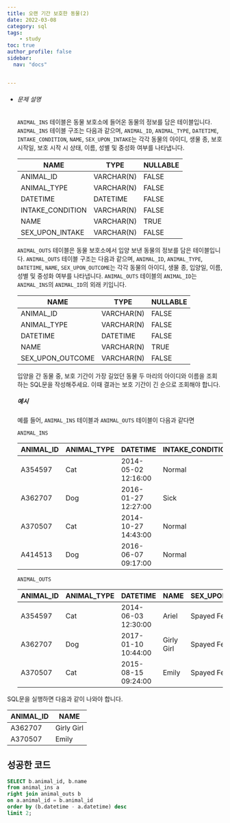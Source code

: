 ```yaml
---
title: 오랜 기간 보호한 동물(2)
date: 2022-03-08
category: sql
tags:
    - study
toc: true
author_profile: false
sidebar:
  nav: "docs"


---
```


- ###### 문제 설명

  `ANIMAL_INS` 테이블은 동물 보호소에 들어온 동물의 정보를 담은 테이블입니다. `ANIMAL_INS` 테이블 구조는 다음과 같으며, `ANIMAL_ID`, `ANIMAL_TYPE`, `DATETIME`, `INTAKE_CONDITION`, `NAME`, `SEX_UPON_INTAKE`는 각각 동물의 아이디, 생물 종, 보호 시작일, 보호 시작 시 상태, 이름, 성별 및 중성화 여부를 나타냅니다.

  | NAME             | TYPE       | NULLABLE |
  | ---------------- | ---------- | -------- |
  | ANIMAL_ID        | VARCHAR(N) | FALSE    |
  | ANIMAL_TYPE      | VARCHAR(N) | FALSE    |
  | DATETIME         | DATETIME   | FALSE    |
  | INTAKE_CONDITION | VARCHAR(N) | FALSE    |
  | NAME             | VARCHAR(N) | TRUE     |
  | SEX_UPON_INTAKE  | VARCHAR(N) | FALSE    |

  `ANIMAL_OUTS` 테이블은 동물 보호소에서 입양 보낸 동물의 정보를 담은 테이블입니다. `ANIMAL_OUTS` 테이블 구조는 다음과 같으며, `ANIMAL_ID`, `ANIMAL_TYPE`, `DATETIME`, `NAME`, `SEX_UPON_OUTCOME`는 각각 동물의 아이디, 생물 종, 입양일, 이름, 성별 및 중성화 여부를 나타냅니다. `ANIMAL_OUTS` 테이블의 `ANIMAL_ID`는 `ANIMAL_INS`의 `ANIMAL_ID`의 외래 키입니다.

  | NAME             | TYPE       | NULLABLE |
  | ---------------- | ---------- | -------- |
  | ANIMAL_ID        | VARCHAR(N) | FALSE    |
  | ANIMAL_TYPE      | VARCHAR(N) | FALSE    |
  | DATETIME         | DATETIME   | FALSE    |
  | NAME             | VARCHAR(N) | TRUE     |
  | SEX_UPON_OUTCOME | VARCHAR(N) | FALSE    |

  입양을 간 동물 중, 보호 기간이 가장 길었던 동물 두 마리의 아이디와 이름을 조회하는 SQL문을 작성해주세요. 이때 결과는 보호 기간이 긴 순으로 조회해야 합니다.

  ##### 예시

  예를 들어, `ANIMAL_INS` 테이블과 `ANIMAL_OUTS` 테이블이 다음과 같다면

  ```
  ANIMAL_INS
  ```

  | ANIMAL_ID | ANIMAL_TYPE | DATETIME            | INTAKE_CONDITION | NAME       | SEX_UPON_INTAKE |
  | --------- | ----------- | ------------------- | ---------------- | ---------- | --------------- |
  | A354597   | Cat         | 2014-05-02 12:16:00 | Normal           | Ariel      | Spayed Female   |
  | A362707   | Dog         | 2016-01-27 12:27:00 | Sick             | Girly Girl | Spayed Female   |
  | A370507   | Cat         | 2014-10-27 14:43:00 | Normal           | Emily      | Spayed Female   |
  | A414513   | Dog         | 2016-06-07 09:17:00 | Normal           | Rocky      | Neutered Male   |

  ```
  ANIMAL_OUTS
  ```

  | ANIMAL_ID | ANIMAL_TYPE | DATETIME            | NAME       | SEX_UPON_OUTCOME |
  | --------- | ----------- | ------------------- | ---------- | ---------------- |
  | A354597   | Cat         | 2014-06-03 12:30:00 | Ariel      | Spayed Female    |
  | A362707   | Dog         | 2017-01-10 10:44:00 | Girly Girl | Spayed Female    |
  | A370507   | Cat         | 2015-08-15 09:24:00 | Emily      | Spayed Female    |

SQL문을 실행하면 다음과 같이 나와야 합니다.

| ANIMAL_ID | NAME       |
| --------- | ---------- |
| A362707   | Girly Girl |
| A370507   | Emily      |

## 성공한 코드

```sql
SELECT b.animal_id, b.name
from animal_ins a
right join animal_outs b
on a.animal_id = b.animal_id
order by (b.datetime - a.datetime) desc
limit 2;
```

